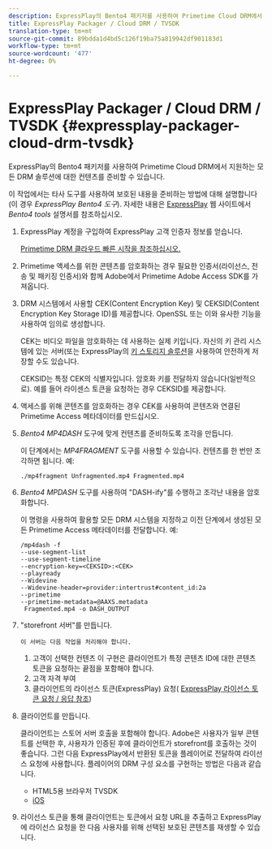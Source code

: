 ```yaml
---
description: ExpressPlay의 Bento4 패키저를 사용하여 Primetime Cloud DRM에서 지원하는 모든 DRM 솔루션에 대한 컨텐츠를 준비할 수 있습니다.
title: ExpressPlay Packager / Cloud DRM / TVSDK
translation-type: tm+mt
source-git-commit: 89bdda1d4bd5c126f19ba75a819942df901183d1
workflow-type: tm+mt
source-wordcount: '477'
ht-degree: 0%

---
```



# ExpressPlay Packager / Cloud DRM / TVSDK {#expressplay-packager-cloud-drm-tvsdk}

ExpressPlay의 Bento4 패키저를 사용하여 Primetime Cloud DRM에서 지원하는 모든 DRM 솔루션에 대한 컨텐츠를 준비할 수 있습니다.

이 작업에서는 타사 도구를 사용하여 보호된 내용을 준비하는 방법에 대해 설명합니다(이 경우 *ExpressPlay Bento4 도구*). 자세한 내용은 [ExpressPlay](https://www.expressplay.com/developer/) 웹 사이트에서 *Bento4 tools* 설명서를 참조하십시오.
1. ExpressPlay 계정을 구입하여 ExpressPlay 고객 인증자 정보를 얻습니다.

   [Primetime DRM 클라우드 빠른 시작을 참조하십시오.](../../quick-start/quick-overview.md)
1. Primetime 액세스를 위한 콘텐츠를 암호화하는 경우 필요한 인증서(라이선스, 전송 및 패키징 인증서)와 함께 Adobe에서 Primetime Adobe Access SDK를 가져옵니다.
1. DRM 시스템에서 사용할 CEK(Content Encryption Key) 및 CEKSID(Content Encryption Key Storage ID)를 제공합니다. OpenSSL 또는 이와 유사한 기능을 사용하여 임의로 생성합니다.

   CEK는 비디오 파일을 암호화하는 데 사용하는 실제 키입니다. 자신의 키 관리 시스템에 있는 서버(또는 ExpressPlay의 [키 스토리지 솔루션](https://www.expressplay.com/developer/key-storage/)을 사용하여 안전하게 저장할 수도 있습니다.

   CEKSID는 특정 CEK의 식별자입니다. 암호화 키를 전달하지 않습니다(일반적으로). 예를 들어 라이센스 토큰을 요청하는 경우 CEKSID를 제공합니다.

1. 액세스를 위해 콘텐츠를 암호화하는 경우 CEK를 사용하여 콘텐츠와 연결된 Primetime Access 메타데이터를 만드십시오.

1. *Bento4 MP4DASH* 도구에 맞게 컨텐츠를 준비하도록 조각을 만듭니다.

   이 단계에서는 *MP4FRAGMENT* 도구를 사용할 수 있습니다. 컨텐츠를 한 번만 조각하면 됩니다. 예:

   ```
   ./mp4fragment Unfragmented.mp4 Fragmented.mp4
   ```

1. *Bento4 MPDASH* 도구를 사용하여 &quot;DASH-ify&quot;를 수행하고 조각난 내용을 암호화합니다.

   이 명령을 사용하여 활용할 모든 DRM 시스템을 지정하고 이전 단계에서 생성된 모든 Primetime Access 메타데이터를 전달합니다. 예:

   ```
   /mp4dash -f  
   --use-segment-list  
   --use-segment-timeline  
   --encryption-key=<CEKSID>:<CEK>  
   --playready  
   --Widevine  
   --Widevine-header=provider:intertrust#content_id:2a  
   --primetime  
   --primetime-metadata=@AAXS.metadata 
    Fragmented.mp4 -o DASH_OUTPUT
   ```

1. &quot;storefront 서버&quot;를 만듭니다.

       이 서버는 다음 작업을 처리해야 합니다.
   
   1. 고객이 선택한 컨텐츠 이 구현은 클라이언트가 특정 콘텐츠 ID에 대한 콘텐츠 토큰을 요청하는 끝점을 포함해야 합니다.
   1. 고객 자격 부여
   1. 클라이언트의 라이선스 토큰(ExpressPlay) 요청( [ExpressPlay 라이선스 토큰 요청 / 응답 참조](../../license-token-req-resp-ref/license-req-resp-overview.md))

1. 클라이언트를 만듭니다.

   클라이언트는 스토어 서버 호출을 포함해야 합니다. Adobe은 사용자가 일부 콘텐트를 선택한 후, 사용자가 인증된 후에 클라이언트가 storefront를 호출하는 것이 좋습니다. 그런 다음 ExpressPlay에서 반환된 토큰을 플레이어로 전달하여 라이선스 요청에 사용합니다. 플레이어의 DRM 구성 요소를 구현하는 방법은 다음과 같습니다.

   * HTML5용 브라우저 TVSDK
   * [iOS](../../../../programming/tvsdk-3x-ios-prog/ios-3x-drm-content-security/ios-3x-apple-fairplay-tvsdk.md)

1. 라이선스 토큰을 통해 클라이언트는 토큰에서 요청 URL을 추출하고 ExpressPlay에 라이선스 요청을 한 다음 사용자를 위해 선택된 보호된 콘텐츠를 재생할 수 있습니다.
